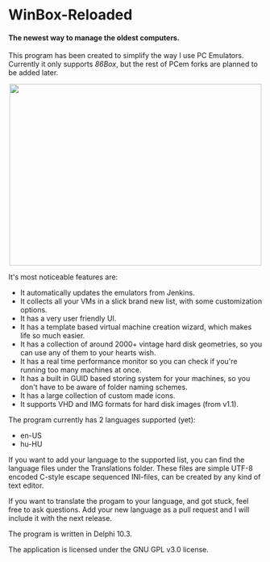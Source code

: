 # WinBox-Reloaded
#### The newest way to manage the oldest computers.

This program has been created to simplify the way I use PC Emulators.
Currently it only supports *86Box*, but the rest of PCem forks are planned to be added later.

<p align="center"><img src="https://raw.githubusercontent.com/laciba96/WinBox-Reloaded/main/Screenshot.PNG" width="500" height="360"></img></p>

It's most noticeable features are:
- It automatically updates the emulators from Jenkins.
- It collects all your VMs in a slick brand new list, with some customization options.
- It has a very user friendly UI.
- It has a template based virtual machine creation wizard, which makes life so much easier.
- It has a collection of around 2000+ vintage hard disk geometries, so you can use any of them to your hearts wish.
- It has a real time performance monitor so you can check if you're running too many machines at once.
- It has a built in GUID based storing system for your machines, so you don't have to be aware of folder naming schemes.
- It has a large collection of custom made icons.
- It supports VHD and IMG formats for hard disk images (from v1.1).

The program currently has 2 languages supported (yet):
- en-US
- hu-HU

If you want to add your language to the supported list, you can find the language files under the Translations folder.
These files are simple UTF-8 encoded C-style escape sequenced INI-files, can be created by any kind of text editor. 

If you want to translate the progam to your language, and got stuck, feel free to ask questions.
Add your new language as a pull request and I will include it with the next release.

The program is written in Delphi 10.3.

The application is licensed under the GNU GPL v3.0 license.
